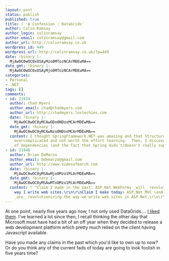 ```yaml
---
layout: post
status: publish
published: true
title: ! 'A Confession : DataGrids'
author: Colin Ramsay
author_login: colinramsay
author_email: colinramsay@gmail.com
author_url: http://colinramsay.co.uk
wordpress_id: 449
wordpress_url: http://colinramsay.co.uk/?p=449
date: !binary |-
  MjAwOC0wOC0xOSAyMzo0MTozNCArMDEwMA==
date_gmt: !binary |-
  MjAwOC0wOC0xOSAyMjo0MTozNCArMDEwMA==
categories:
- Personal
- .NET
tags: []
comments:
- id: 21934
  author: Chad Myers
  author_email: chad@chadmyers.com
  author_url: http://chadmyers.lostechies.com
  date: !binary |-
    MjAwOC0wOC0yMCAwODo0NDoxMCArMDEwMA==
  date_gmt: !binary |-
    MjAwOC0wOC0yMCAwNzo0NDoxMCArMDEwMA==
  content: I thought SpringFramework.NET was amazing and that StructureMap was way
    overcomplicated and not worth the effort learning.  Then, I discovered autowiring
    of dependencies (and the fact that Spring didn't/doesn't really support it)
- id: 21946
  author: Brian DeMarzo
  author_email: bdemarzo@gmail.com
  author_url: http://www.sidesofmarch.com
  date: !binary |-
    MjAwOC0wOC0yMSAwMjo0Mzo1MiArMDEwMA==
  date_gmt: !binary |-
    MjAwOC0wOC0yMSAwMTo0Mzo1MiArMDEwMA==
  content: ! "Claim I made in the past: ASP.Net WebForms _will_ revolutionize the
    way I write web sites.\r\n\r\nClaim I make today: ASP.Net MVC (and Castle MonoRail)
    _are_ revolutionizing the way we write web sites in ASP.Net.\r\n\r\n;)"
---
```

<p>At one point, nearly five years ago now, I not only used DataGrids.... <a href="http://colinramsay.co.uk/diary/2003/11/21/datagrids/">I liked them</a>. I've learned a lot since then, I recall thinking the other day that Microsoft must have had a bit of an off year when they decided to release a web development platform which pretty much relied on the client having Javascript available.</p>
<p>Have you made any claims in the past which you'd like to own up to now? Or do you think any of the current fads of today are going to look foolish in five years time?</p>
